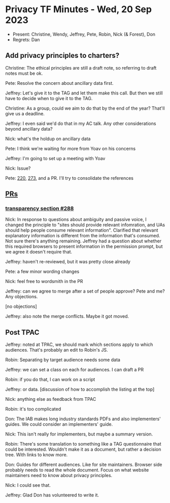 # Privacy TF Minutes - Wed, 20 Sep 2023

* Present: Christine, Wendy, Jeffrey, Pete, Robin, Nick (& Forest), Don
* Regrets: Dan

## Add privacy principles to charters?

Christine: The ethical principles are still a draft note, so referring to draft notes must be ok.

Pete: Resolve the concern about ancillary data first.

Jeffrey: Let's give it to the TAG and let them make this call. But then we still have to decide when to give it to the TAG.

Christine: As a group, could we aim to do that by the end of the year? That'll give us a deadline.

Jeffrey: I even said we'd do that in my AC talk. Any other considerations beyond ancillary data?

Nick: what's the holdup on ancillary data

Pete: I think we're waiting for more from Yoav on his concerns

Jeffrey: I'm going to set up a meeting with Yoav

Nick: Issue?

Pete: [220](https://github.com/w3ctag/privacy-principles/issues/220), [273](https://github.com/w3ctag/privacy-principles/issues/273), and a PR. I'll try to consolidate the references


## [PRs](https://github.com/w3ctag/privacy-principles/pulls?q=is%3Aopen+is%3Apr+sort%3Acreated-asc)

### [transparency section #288](https://github.com/w3ctag/privacy-principles/pull/288)

Nick: In response to questions about ambiguity and passive voice, I changed the principle to "sites should provide relevant infomration, and UAs should help people consume relevant information". Clarified that relevant explanatory information is different from the information that's consumed. Not sure there's anything remaining. Jeffrey had a question about whether this required browsers to present information in the permission prompt, but we agree it doesn't require that.

Jeffrey: haven't re-reviewed, but it was pretty close already

Pete: a few minor wording changes

Nick: feel free to wordsmith in the PR

Jeffrey: can we agree to merge after a set of people approve? Pete and me?  Any objections.

[no objections]

Jeffrey: also note the merge conflicts. Maybe it got moved.

## Post TPAC

Jeffrey: noted at TPAC, we should mark which sections apply to which audiences. That's probably an edit to Robin's JS.

Robin: Separating by target audience needs some data

Jeffrey: we can set a class on each for audiences. I can draft a PR

Robin: if you do that, I can work on a script

Jeffrey: or data. [discussion of how to accomplish the listing at the top]

Nick: anything else as feedback from TPAC

Robin: it's too complicated

Don: The IAB makes long industry standards PDFs and also implementers' guides. We could consider an implementers' guide.

Nick: This isn't really for implementers, but maybe a summary version.

Robin: There's some translation to something like a TAG questionnaire that could be interested. Wouldn't make it as a document, but rather a decision tree. With links to know more.

Don: Guides for different audiences. Like for site maintainers. Browser side probably needs to read the whole document. Focus on what website maintainers need to know about privacy principles.

Nick: I could see that.

Jeffrey: Glad Don has volunteered to write it.
